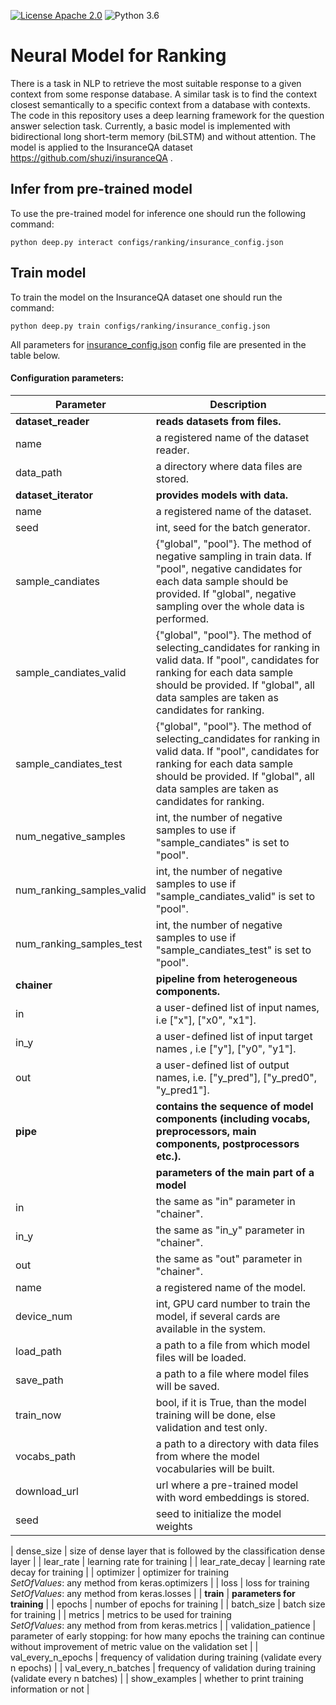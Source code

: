 [![License Apache 2.0](https://img.shields.io/badge/license-Apache%202.0-blue.svg)](/LICENSE.txt)
![Python 3.6](https://img.shields.io/badge/python-3.6-green.svg)

# Neural Model for Ranking

There is a task in NLP to retrieve the most suitable response to a given
context from some response database. A similar task is to find
the context closest semantically to a specific context from a
database with contexts. The code in this repository uses a deep learning
framework for the question answer selection task. Currently, a basic
model is implemented with bidirectional long short-term memory 
(biLSTM) and without attention. The model is applied to the InsuranceQA dataset
 https://github.com/shuzi/insuranceQA .
  
## Infer from pre-trained model

To use the pre-trained model for inference one should run the following command:
```
python deep.py interact configs/ranking/insurance_config.json
```
## Train model

To train the model on the InsuranceQA dataset one should run the command:
```
python deep.py train configs/ranking/insurance_config.json
```
All parameters for [insurance_config.json](../../configs/ranking/insurance_config.json) config file are presented in the table below.

#### Configuration parameters:  

|   Parameter         |  Description                                                      | 
|---------------------|-------------------------------------------------------------------|
| **dataset_reader**  | **reads datasets from files.** |
|   name              | a registered name of the dataset reader. |
|   data_path         | a directory where data files are stored. | 
| **dataset_iterator** | **provides models with data.** |
|   name              | a registered name of the dataset. | 
|   seed              | int, seed for the batch generator. |
|   sample_candiates  | {"global", "pool"}. The method of negative sampling in train data. If "pool", negative candidates for each data sample should be provided. If "global", negative sampling over the whole data is performed.|
|   sample_candiates_valid  | {"global", "pool"}. The method of selecting_candidates for ranking in valid data. If "pool", candidates for ranking for each data sample should be provided. If "global",  all data samples are taken as candidates for ranking.|
|   sample_candiates_test  | {"global", "pool"}. The method of selecting_candidates for ranking in valid data. If "pool", candidates for ranking for each data sample should be provided. If "global",  all data samples are taken as candidates for ranking.|
| num_negative_samples | int, the number of negative samples to use if "sample_candiates" is set to "pool". | 
| num_ranking_samples_valid |  int, the number of negative samples to use if "sample_candiates_valid" is set to "pool". |
| num_ranking_samples_test |  int, the number of negative samples to use if "sample_candiates_test" is set to "pool".  |
 **chainer**         | **pipeline from heterogeneous components.**     |
| in                  | a user-defined list of input names, i.e ["x"], ["x0", "x1"]. |
| in_y                | a user-defined list of input target names , i.e ["y"], ["y0", "y1"]. |
| out                 | a user-defined list of output names, i.e. ["y_pred"], ["y_pred0", "y_pred1"]. |
| **pipe**            | **contains the sequence of model components (including vocabs, preprocessors, main components, postprocessors etc.).**|
|                     | **parameters of the main part of a model** |
| in                  | the same as "in" parameter in "chainer". |
| in_y                | the same as "in_y" parameter in "chainer". |
| out                 | the same as "out" parameter in "chainer". |
| name                | a registered name of the model. | 
| device_num | int, GPU card number to train the model, if several cards are available in the system. |
| load_path           | a path to a file from which model files will be loaded.    |
| save_path           | a path to a file where model files will be saved.   |
| train_now | bool, if it is True, than the model training will be done, else validation and test only.
| vocabs_path | a path to a directory with data files from where the model vocabularies will be built. |
| download_url | url where a pre-trained model with word embeddings is stored.|
| seed | seed to initialize the model weights |

| dense_size          | size of dense layer that is followed by the classification dense layer    | 
| lear_rate           | learning rate for training    | 
| lear_rate_decay     | learning rate decay for training          | 
| optimizer           | optimizer for training    <br />*SetOfValues*: any method from keras.optimizers                         |
| loss                | loss for training       <br />*SetOfValues*: any method from keras.losses                             |
| **train**           | **parameters for training** |
| epochs              | number of epochs for training    |
| batch_size          | batch size for training    |
| metrics             | metrics to be used for training  <br />*SetOfValues*: any method from from keras.metrics         | 
| validation_patience | parameter of early stopping: for how many epochs the training can continue without improvement of metric value on the validation set           | 
| val_every_n_epochs  | frequency of validation during training (validate every n epochs)       | 
| val_every_n_batches | frequency of validation during training (validate every n batches)      | 
| show_examples       | whether to print training information or not        | 
